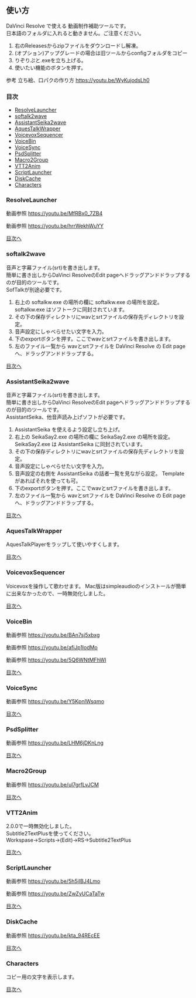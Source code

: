 ## 使い方

DaVinci Resolve で使える 動画制作補助ツールです。  
日本語のフォルダに入れると動きません。ご注意ください。

1. 右のReleasesからzipファイルをダウンロードし解凍。
2. (オプション)アップグレードの場合は旧ツールからconfigフォルダをコピー
3. りぞりぷと.exeを立ち上げる。
4. 使いたい機能のボタンを押す。

参考
立ち絵、口パクの作り方
https://youtu.be/WyKujodsLh0

### 目次

* [ResolveLauncher](#ResolveLauncher)
* [softalk2wave](#softalk2wave)
* [AssistantSeika2wave](#AssistantSeika2wave)
* [AquesTalkWrapper](#AquesTalkWrapper)
* [VoicevoxSequencer](#VoicevoxSequencer)
* [VoiceBin](#VoiceBin)
* [VoiceSync](#VoiceSync)
* [PsdSplitter](#PsdSplitter)
* [Macro2Group](#Macro2Group)
* [VTT2Anim](#VTT2Anim)
* [ScriptLauncher](#ScriptLauncher)
* [DiskCache](#DiskCache)
* [Characters](#Characters)

### ResolveLauncher

動画参照
https://youtu.be/MfRBx0_7ZB4

動画参照
https://youtu.be/hrrWekhWuYY

[目次へ](#目次)

### softalk2wave

音声と字幕ファイル(srt)を書き出します。  
簡単に書き出しからDaVinci ResolveのEdit pageへドラッグアンドドラップするのが目的のツールです。  
SofTalkが別途必要です。

1. 右上の softalkw.exe の場所の欄に softalkw.exe の場所を設定。 softalkw.exe はソフトークに同封されています。
2. その下の保存ディレクトリにwavとsrtファイルの保存先ディレクトリを設定。
3. 音声設定にしゃべらせたい文字を入力。
4. 下のexportボタンを押す。ここでwavとsrtファイルを書き出します。
5. 左のファイル一覧から wavとsrtファイルを DaVinci Resolve の Edit page へ、ドラッグアンドドラップする。

[目次へ](#目次)

### AssistantSeika2wave

音声と字幕ファイル(srt)を書き出します。  
簡単に書き出しからDaVinci ResolveのEdit pageへドラッグアンドドラップするのが目的のツールです。  
AssistantSeika、他音声読み上げソフトが必要です。

1. AssistantSeika を使えるよう設定し立ち上げ。
2. 右上の SeikaSay2.exe の場所の欄に SeikaSay2.exe の場所を設定。 SeikaSay2.exe は AssistantSeika に同封されています。
3. その下の保存ディレクトリにwavとsrtファイルの保存先ディレクトリを設定。
4. 音声設定にしゃべらせたい文字を入力。
5. 音声設定の右側を AssistantSeika の話者一覧を見ながら設定。 Template があればそれを使っても可。
6. 下のexportボタンを押す。ここでwavとsrtファイルを書き出します。
7. 左のファイル一覧から wavとsrtファイルを DaVinci Resolve の Edit page へ、ドラッグアンドドラップする。

[目次へ](#目次)

### AquesTalkWrapper

AquesTalkPlayerをラップして使いやすくします。

[目次へ](#目次)

### VoicevoxSequencer

Voicevoxを操作して歌わせます。
Mac版はsimpleaudioのインストールが簡単に出来なかったので、一時無効化しました。

[目次へ](#目次)

### VoiceBin

動画参照
https://youtu.be/BAn7sj5xbxg

動画参照
https://youtu.be/afiJp1lodMo

動画参照
https://youtu.be/5Q6WNtMFhWI

[目次へ](#目次)

### VoiceSync

動画参照
https://youtu.be/Y5KpnlWsqmo

[目次へ](#目次)

### PsdSplitter

動画参照
https://youtu.be/LHM6jDKnLng

[目次へ](#目次)

### Macro2Group

動画参照
https://youtu.be/ul7grfLvJCM

[目次へ](#目次)

### VTT2Anim
2.0.0で一時無効化しました。<br>
Subtitle2TextPlusを使ってください。<br>
Workspase->Scripts->(Edit)->RS->Subtitle2TextPlus<br>

[目次へ](#目次)

### ScriptLauncher

動画参照
https://youtu.be/5h5jIBJ4Lmo

動画参照
https://youtu.be/ZwZyUCaTaTw

[目次へ](#目次)

### DiskCache

動画参照
https://youtu.be/kta_94REcEE

[目次へ](#目次)

### Characters

コピー用の文字を表示します。

[目次へ](#目次)
